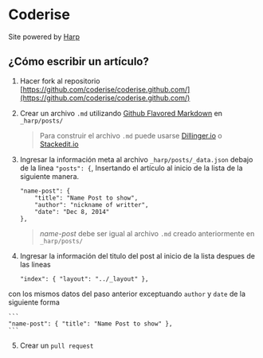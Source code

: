 # Coderise

Site powered by [Harp](http://harpjs.com)

## ¿Cómo escribir un artículo?

1. Hacer fork al repositorio [https://github.com/coderise/coderise.github.com/](https://github.com/coderise/coderise.github.com/)
2. Crear un archivo `.md` utilizando [Github Flavored Markdown](http://github.github.com/github-flavored-markdown/) en `_harp/posts/`
    > Para construir el archivo `.md` puede usarse [Dillinger.io](http://dillinger.io/) o [Stackedit.io](https://stackedit.io/)
3. Ingresar la información meta al archivo `_harp/posts/_data.json` debajo de la linea `"posts": {`, Insertando el artículo al inicio de la lista de la siguiente manera.

    ```
    "name-post": {
        "title": "Name Post to show",
        "author": "nickname of writter",
        "date": "Dec 8, 2014"
    },
    ```
    > *name-post* debe ser igual al archivo `.md` creado anteriormente en `_harp/posts/`
4. Ingresar la información del titulo del post al inicio de la lista despues de las lineas
    
    ```
    "index": { "layout": "../_layout" },
    ```
con los mismos datos del paso anterior exceptuando `author` y `date` de la siguiente forma

    ```
    "name-post": { "title": "Name Post to show" },
    ```
5. Crear un `pull request`